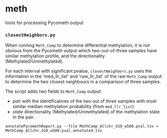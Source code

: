 # meth
tools for processing Pycometh output


### `closestNeighbors.py` 

When running `Meth_Comp` to determine differential methylation, it is not obvious from the Pycometh output which two-out-of-three samples have similar methylation profile, and the directionality (Methylated/Unmethylated). 

For each interval with significant pvalue, `closestNeighbors.py` uses the information in the 'med_llr_list' and 'raw_llr_list' of the raw `Meth_Comp` output to determine the two closest neighbours in a comparison of three samples. 

The script adds two fields to `Meth_Comp` output: 
- *pair* with the identificatives of the two out of three samples with most similar median methylation probability (from `med_llr_list`).  
- *state* directionality (Methylated/Unmethylated) of the methylation state in the pair. 

 
```
annotatePycomethReport.py --file MethComp_Allchr_d10_w500.pval.tsv > MethComp_Allchr_d10_w500.pval.annotated.tsv
```

